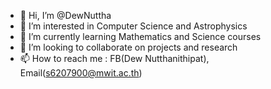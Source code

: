 - 👋 Hi, I’m @DewNuttha
- 👀 I’m interested in Computer Science and Astrophysics
- 🌱 I’m currently learning Mathematics and Science courses
- 💞️ I’m looking to collaborate on projects and research
- 📫 How to reach me : FB(Dew Nutthanithipat), Email(s6207900@mwit.ac.th)
<!---
DewNuttha/DewNuttha is a ✨ special ✨ repository because its `README.md` (this file) appears on your GitHub profile.
You can click the Preview link to take a look at your changes.
--->
